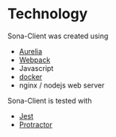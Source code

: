 # Technology

Sona-Client was created using

* [Aurelia](https://aurelia.io/)
* [Webpack](https://webpack.js.org/)
* Javascript
* [docker](https://www.docker.com/)
* nginx / nodejs web server

Sona-Client is tested with

* [Jest](https://jestjs.io/)
* [Protractor](https://www.protractortest.org/#/)